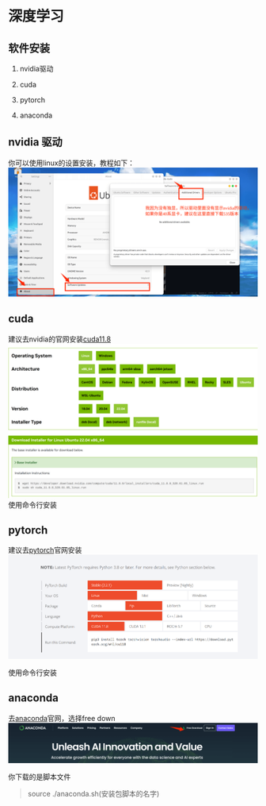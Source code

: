 # 深度学习

## 软件安装
1. nvidia驱动

2. cuda

3. pytorch

4. anaconda

## nvidia 驱动
你可以使用linux的设置安装，教程如下：
![](./img/nvidia.png)

## cuda
建议去nvidia的官网安装[cuda11.8](https://developer.nvidia.com/cuda-11-8-0-download-archive)
![](./img/cuda.png)
使用命令行安装

## pytorch

建议去[pytorch](https://pytorch.org/)官网安装
![](./img/pytorch.png)

使用命令行安装

## anaconda

去[anaconda](https://www.anaconda.com/)官网，选择free down
![](./img/anaconda.png)

你下载的是脚本文件

> source ./anaconda.sh(安装包脚本的名字)